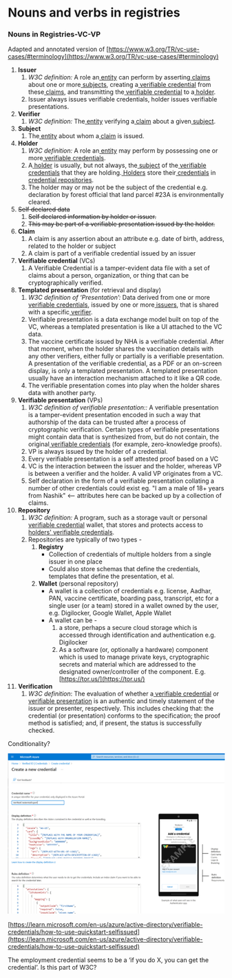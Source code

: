 # Nouns and verbs in registries

### Nouns in Registries-VC-VP <a href="#e2fj4pl534d3" id="e2fj4pl534d3"></a>

Adapted and annotated version of [https://www.w3.org/TR/vc-use-cases/#terminology](https://www.w3.org/TR/vc-use-cases/#terminology)

1. **Issuer**
   1. _W3C definition:_ A role an[ entity](https://www.w3.org/TR/vc-use-cases/#dfn-entities) can perform by asserting[ claims](https://www.w3.org/TR/vc-use-cases/#dfn-claims) about one or more[ subjects](https://www.w3.org/TR/vc-use-cases/#dfn-subjects), creating a[ verifiable credential](https://www.w3.org/TR/vc-use-cases/#dfn-verifiable-credentials) from these[ claims](https://www.w3.org/TR/vc-use-cases/#dfn-claims), and transmitting the[ verifiable credential](https://www.w3.org/TR/vc-use-cases/#dfn-verifiable-credentials) to a[ holder](https://www.w3.org/TR/vc-use-cases/#dfn-holders).
   2. Issuer always issues verifiable credentials, holder issues verifiable presentations.
2. **Verifier**
   1. _W3C definition:_ The[ entity](https://www.w3.org/TR/vc-use-cases/#dfn-entities) verifying a[ claim](https://www.w3.org/TR/vc-use-cases/#dfn-claims) about a given[ subject](https://www.w3.org/TR/vc-use-cases/#dfn-subjects).
3. **Subject**
   1. The[ entity](https://www.w3.org/TR/vc-use-cases/#dfn-entities) about whom a[ claim](https://www.w3.org/TR/vc-use-cases/#dfn-claims) is issued.
4. **Holder**
   1. _W3C definition:_ A role an[ entity](https://www.w3.org/TR/vc-use-cases/#dfn-entities) may perform by possessing one or more[ verifiable credentials](https://www.w3.org/TR/vc-use-cases/#dfn-verifiable-credentials).
   2. A[ holder](https://www.w3.org/TR/vc-use-cases/#dfn-holders) is usually, but not always, the[ subject](https://www.w3.org/TR/vc-use-cases/#dfn-subjects) of the[ verifiable credentials](https://www.w3.org/TR/vc-use-cases/#dfn-verifiable-credentials) that they are holding.[ Holders](https://www.w3.org/TR/vc-use-cases/#dfn-holders) store their[ credentials](https://www.w3.org/TR/vc-use-cases/#dfn-credential) in[ credential repositories](https://www.w3.org/TR/vc-use-cases/#dfn-credential-repository).
   3. The holder may or may not be the subject of the credential e.g. declaration by forest official that land parcel #23A is environmentally cleared.
5. ~~Self declared data~~
   1. ~~Self declared information by holder or issuer.~~
   2. ~~This may be part of a verifiable presentation issued by the holder.~~
6. **Claim**
   1. A claim is any assertion about an attribute e.g. date of birth, address, related to the holder or subject
   2. A claim is part of a verifiable credential issued by an issuer
7. **Verifiable credential** (VCs)
   1. A Verifiable Credential is a tamper-evident data file with a set of claims about a person, organization, or thing that can be cryptographically verified.
8. **Templated presentation** (for retrieval and display)
   1. _W3C definition of ‘Presentation’:_ Data derived from one or more[ verifiable credentials](https://www.w3.org/TR/vc-use-cases/#dfn-verifiable-credentials), issued by one or more[ issuers](https://www.w3.org/TR/vc-use-cases/#dfn-issuers), that is shared with a specific[ verifier](https://www.w3.org/TR/vc-use-cases/#dfn-verifier).
   2. Verifiable presentation is a data exchange model built on top of the VC, whereas a templated presentation is like a UI attached to the VC data.
   3. The vaccine certificate issued by NHA is a verifiable credential. After that moment, when the holder shares the vaccination details with any other verifiers, either fully or partially is a verifiable presentation. A presentation of the verifiable credential, as a PDF or an on-screen display, is only a templated presentation. A templated presentation usually have an interaction mechanism attached to it like a QR code.
   4. The verifiable presentation comes into play when the holder shares data with another party.
9. **Verifiable presentation** (VPs)
   1. _W3C definition of verifiable presentation::_ A verifiable presentation is a tamper-evident presentation encoded in such a way that authorship of the data can be trusted after a process of cryptographic verification. Certain types of verifiable presentations might contain data that is synthesized from, but do not contain, the original[ verifiable credentials](https://www.w3.org/TR/vc-use-cases/#dfn-verifiable-credentials) (for example, zero-knowledge proofs).
   2. VP is always issued by the holder of a credential.
   3. Every verifiable presentation is a self attested proof based on a VC
   4. VC is the interaction between the issuer and the holder, whereas VP is between a verifier and the holder. A valid VP originates from a VC.
   5. Self declaration in the form of a verifiable presentation collating a number of other credentials could exist eg. "I am a male of 18+ years from Nashik" <-- attributes here can be backed up by a collection of claims.
10. **Repository**
    1. _W3C definition:_ A program, such as a storage vault or personal[ verifiable credential](https://www.w3.org/TR/vc-use-cases/#dfn-verifiable-credentials) wallet, that stores and protects access to[ holders'](https://www.w3.org/TR/vc-use-cases/#dfn-holders)[ verifiable credentials](https://www.w3.org/TR/vc-use-cases/#dfn-verifiable-credentials).
    2. Repositories are typically of two types -
       1. **Registry**
          * Collection of credentials of multiple holders from a single issuer in one place
          * Could also store schemas that define the credentials, templates that define the presentation, et al.
       2. **Wallet** (personal repository)
          * A wallet is a collection of credentials e.g. license, Aadhar, PAN, vaccine certificate, boarding pass, transcript, etc for a single user (or a team) stored in a wallet owned by the user, e.g. Digilocker, Google Wallet, Apple Wallet
          * A wallet can be -
            1. a store, perhaps a secure cloud storage which is accessed through identification and authentication e.g. Digilocker
            2. As a software (or, optionally a hardware) component which is used to manage private keys, cryptographic secrets and material which are addressed to the designated owner/controller of the component. E.g. [https://tor.us/](https://tor.us/)
11. **Verification**
    1. _W3C definition_: The evaluation of whether a[ verifiable credential](https://www.w3.org/TR/vc-use-cases/#dfn-verifiable-credentials) or[ verifiable presentation](https://www.w3.org/TR/vc-use-cases/#dfn-verifiable-presentations) is an authentic and timely statement of the issuer or presenter, respectively. This includes checking that: the credential (or presentation) conforms to the specification; the proof method is satisfied; and, if present, the status is successfully checked.

Conditionality?

![](<../../.gitbook/assets/0 (1) (1).png>)

[https://learn.microsoft.com/en-us/azure/active-directory/verifiable-credentials/how-to-use-quickstart-selfissued](https://learn.microsoft.com/en-us/azure/active-directory/verifiable-credentials/how-to-use-quickstart-selfissued)

The employment credential seems to be a ‘if you do X, you can get the credential’. Is this part of W3C?
